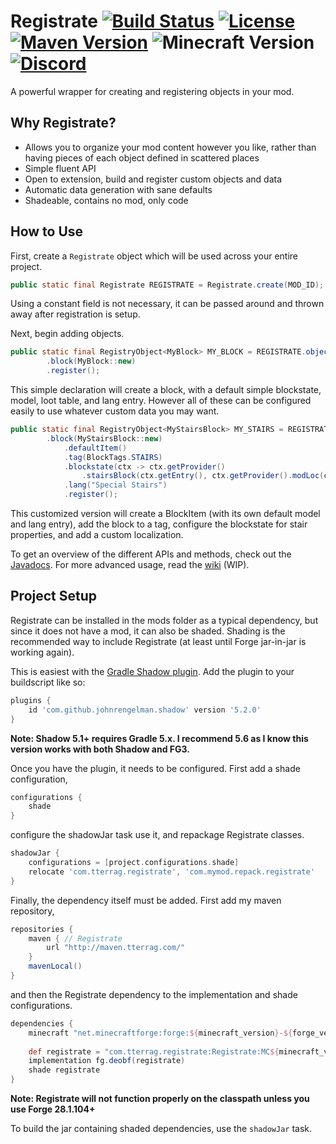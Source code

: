 # Registrate [![Build Status](https://img.shields.io/jenkins/build?jobUrl=https%3A%2F%2Fci.tterrag.com%2Fjob%2FRegistrate%2Fjob%2F1.14%2F)](https://ci.tterrag.com/job/Registrate/job/1.14) [![License](https://img.shields.io/github/license/tterrag1098/Registrate?cacheSeconds=36000)](https://www.tldrlegal.com/l/mpl-2.0) [![Maven Version](https://img.shields.io/maven-metadata/v?metadataUrl=https%3A%2F%2Fmaven.tterrag.com%2Fcom%2Ftterrag%2Fregistrate%2FRegistrate%2Fmaven-metadata.xml)](https://maven.tterrag.com/com/tterrag/registrate/Registrate) ![Minecraft Version](https://img.shields.io/badge/minecraft-1.14.4-blue) [![Discord](https://img.shields.io/discord/175740881389879296?label=discord&logo=discord&color=7289da)](https://discord.gg/gZqYcEj)

A powerful wrapper for creating and registering objects in your mod.

## Why Registrate?

- Allows you to organize your mod content however you like, rather than having pieces of each object defined in scattered places
- Simple fluent API
- Open to extension, build and register custom objects and data
- Automatic data generation with sane defaults
- Shadeable, contains no mod, only code

## How to Use

First, create a `Registrate` object which will be used across your entire project.

```java
public static final Registrate REGISTRATE = Registrate.create(MOD_ID);
```

Using a constant field is not necessary, it can be passed around and thrown away after registration is setup.

Next, begin adding objects.

```java
public static final RegistryObject<MyBlock> MY_BLOCK = REGISTRATE.object("my_block")
        .block(MyBlock::new)
        .register();
```

This simple declaration will create a block, with a default simple blockstate, model, loot table, and lang entry. However all of these can be configured easily to use whatever custom data you may want.

```java
public static final RegistryObject<MyStairsBlock> MY_STAIRS = REGISTRATE.object("my_block")
        .block(MyStairsBlock::new)
            .defaultItem()
            .tag(BlockTags.STAIRS)
            .blockstate(ctx -> ctx.getProvider()
                .stairsBlock(ctx.getEntry(), ctx.getProvider().modLoc(ctx.getName())))
            .lang("Special Stairs")
            .register();
```

This customized version will create a BlockItem (with its own default model and lang entry), add the block to a tag, configure the blockstate for stair properties, and add a custom localization.

To get an overview of the different APIs and methods, check out the [Javadocs](https://ci.tterrag.com/job/Registrate/javadoc/). For more advanced usage, read the [wiki](https://github.com/tterrag1098/Registrate/wiki) (WIP).

## Project Setup

Registrate can be installed in the mods folder as a typical dependency, but since it does not have a mod, it can also be shaded. Shading is the recommended way to include Registrate (at least until Forge jar-in-jar is working again).

This is easiest with the [Gradle Shadow plugin](https://imperceptiblethoughts.com/shadow/). Add the plugin to your buildscript like so:

```gradle
plugins {
    id 'com.github.johnrengelman.shadow' version '5.2.0'
}
```

**Note: Shadow 5.1+ requires Gradle 5.x. I recommend 5.6 as I know this version works with both Shadow and FG3.**

Once you have the plugin, it needs to be configured. First add a shade configuration,

```gradle
configurations {
    shade
}
```

configure the shadowJar task use it, and repackage Registrate classes.

```gradle
shadowJar {
    configurations = [project.configurations.shade]
    relocate 'com.tterrag.registrate', 'com.mymod.repack.registrate'
}
```

Finally, the dependency itself must be added. First add my maven repository,

```gradle
repositories {
    maven { // Registrate
        url "http://maven.tterrag.com/"
    }
    mavenLocal()
}
```

and then the Registrate dependency to the implementation and shade configurations.

```gradle
dependencies {
    minecraft "net.minecraftforge:forge:${minecraft_version}-${forge_version}" // This should already be here
    
    def registrate = "com.tterrag.registrate:Registrate:MC${minecraft_version}-${registrate_version}"
    implementation fg.deobf(registrate)
    shade registrate
}
```

**Note: Registrate will not function properly on the classpath unless you use Forge 28.1.104+**

To build the jar containing shaded dependencies, use the `shadowJar` task.
